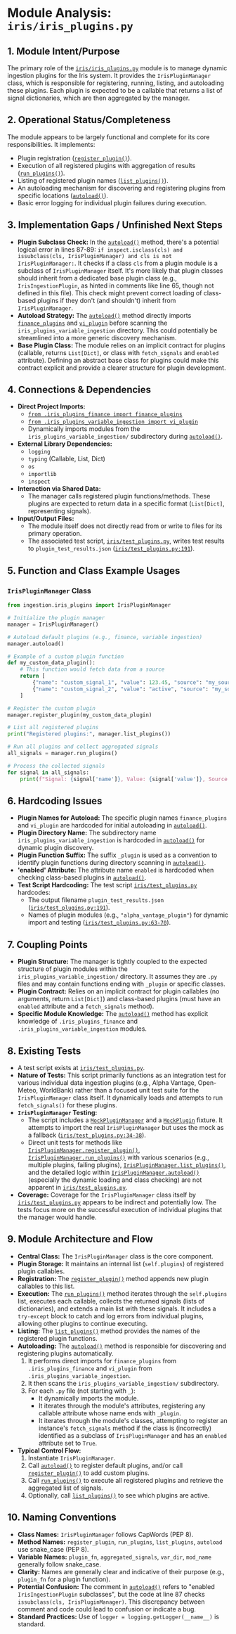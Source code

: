 # Module Analysis: `iris/iris_plugins.py`

## 1. Module Intent/Purpose

The primary role of the [`iris/iris_plugins.py`](iris/iris_plugins.py:1) module is to manage dynamic ingestion plugins for the Iris system. It provides the `IrisPluginManager` class, which is responsible for registering, running, listing, and autoloading these plugins. Each plugin is expected to be a callable that returns a list of signal dictionaries, which are then aggregated by the manager.

## 2. Operational Status/Completeness

The module appears to be largely functional and complete for its core responsibilities. It implements:
*   Plugin registration ([`register_plugin()`](iris/iris_plugins.py:24)).
*   Execution of all registered plugins with aggregation of results ([`run_plugins()`](iris/iris_plugins.py:34)).
*   Listing of registered plugin names ([`list_plugins()`](iris/iris_plugins.py:51)).
*   An autoloading mechanism for discovering and registering plugins from specific locations ([`autoload()`](iris/iris_plugins.py:60)).
*   Basic error logging for individual plugin failures during execution.

## 3. Implementation Gaps / Unfinished Next Steps

*   **Plugin Subclass Check:** In the [`autoload()`](iris/iris_plugins.py:60) method, there's a potential logical error in lines 87-89: `if inspect.isclass(cls) and issubclass(cls, IrisPluginManager) and cls is not IrisPluginManager:`. It checks if a class `cls` from a plugin module is a subclass of `IrisPluginManager` itself. It's more likely that plugin classes should inherit from a dedicated base plugin class (e.g., `IrisIngestionPlugin`, as hinted in comments like line 65, though not defined in this file). This check might prevent correct loading of class-based plugins if they don't (and shouldn't) inherit from `IrisPluginManager`.
*   **Autoload Strategy:** The [`autoload()`](iris/iris_plugins.py:60) method directly imports [`finance_plugins`](iris/iris_plugins.py:68) and [`vi_plugin`](iris/iris_plugins.py:69) before scanning the `iris_plugins_variable_ingestion` directory. This could potentially be streamlined into a more generic discovery mechanism.
*   **Base Plugin Class:** The module relies on an implicit contract for plugins (callable, returns `List[Dict]`, or class with `fetch_signals` and `enabled` attribute). Defining an abstract base class for plugins could make this contract explicit and provide a clearer structure for plugin development.

## 4. Connections & Dependencies

*   **Direct Project Imports:**
    *   [`from .iris_plugins_finance import finance_plugins`](iris/iris_plugins.py:68)
    *   [`from .iris_plugins_variable_ingestion import vi_plugin`](iris/iris_plugins.py:69)
    *   Dynamically imports modules from the `iris_plugins_variable_ingestion/` subdirectory during [`autoload()`](iris/iris_plugins.py:74-79).
*   **External Library Dependencies:**
    *   `logging`
    *   `typing` (Callable, List, Dict)
    *   `os`
    *   `importlib`
    *   `inspect`
*   **Interaction via Shared Data:**
    *   The manager calls registered plugin functions/methods. These plugins are expected to return data in a specific format (`List[Dict]`, representing signals).
*   **Input/Output Files:**
    *   The module itself does not directly read from or write to files for its primary operation.
    *   The associated test script, [`iris/test_plugins.py`](iris/test_plugins.py:1), writes test results to `plugin_test_results.json` ([`iris/test_plugins.py:191`](iris/test_plugins.py:191)).

## 5. Function and Class Example Usages

### `IrisPluginManager` Class

```python
from ingestion.iris_plugins import IrisPluginManager

# Initialize the plugin manager
manager = IrisPluginManager()

# Autoload default plugins (e.g., finance, variable ingestion)
manager.autoload()

# Example of a custom plugin function
def my_custom_data_plugin():
    # This function would fetch data from a source
    return [
        {"name": "custom_signal_1", "value": 123.45, "source": "my_source"},
        {"name": "custom_signal_2", "value": "active", "source": "my_source"}
    ]

# Register the custom plugin
manager.register_plugin(my_custom_data_plugin)

# List all registered plugins
print("Registered plugins:", manager.list_plugins())

# Run all plugins and collect aggregated signals
all_signals = manager.run_plugins()

# Process the collected signals
for signal in all_signals:
    print(f"Signal: {signal['name']}, Value: {signal['value']}, Source: {signal['source']}")
```

## 6. Hardcoding Issues

*   **Plugin Names for Autoload:** The specific plugin names `finance_plugins` and `vi_plugin` are hardcoded for initial autoloading in [`autoload()`](iris/iris_plugins.py:68-70).
*   **Plugin Directory Name:** The subdirectory name `iris_plugins_variable_ingestion` is hardcoded in [`autoload()`](iris/iris_plugins.py:74) for dynamic plugin discovery.
*   **Plugin Function Suffix:** The suffix `_plugin` is used as a convention to identify plugin functions during directory scanning in [`autoload()`](iris/iris_plugins.py:83).
*   **'enabled' Attribute:** The attribute name `enabled` is hardcoded when checking class-based plugins in [`autoload()`](iris/iris_plugins.py:89).
*   **Test Script Hardcoding:** The test script [`iris/test_plugins.py`](iris/test_plugins.py:1) hardcodes:
    *   The output filename `plugin_test_results.json` ([`iris/test_plugins.py:191`](iris/test_plugins.py:191)).
    *   Names of plugin modules (e.g., `"alpha_vantage_plugin"`) for dynamic import and testing ([`iris/test_plugins.py:63-70`](iris/test_plugins.py:63-70)).

## 7. Coupling Points

*   **Plugin Structure:** The manager is tightly coupled to the expected structure of plugin modules within the `iris_plugins_variable_ingestion/` directory. It assumes they are `.py` files and may contain functions ending with `_plugin` or specific classes.
*   **Plugin Contract:** Relies on an implicit contract for plugin callables (no arguments, return `List[Dict]`) and class-based plugins (must have an `enabled` attribute and a `fetch_signals` method).
*   **Specific Module Knowledge:** The [`autoload()`](iris/iris_plugins.py:60) method has explicit knowledge of `.iris_plugins_finance` and `.iris_plugins_variable_ingestion` modules.

## 8. Existing Tests

*   A test script exists at [`iris/test_plugins.py`](iris/test_plugins.py:1).
*   **Nature of Tests:** This script primarily functions as an integration test for various individual data ingestion plugins (e.g., Alpha Vantage, Open-Meteo, WorldBank) rather than a focused unit test suite for the `IrisPluginManager` class itself. It dynamically loads and attempts to run `fetch_signals()` for these plugins.
*   **`IrisPluginManager` Testing:**
    *   The script includes a [`MockPluginManager`](iris/test_plugins.py:25) and a [`MockPlugin`](iris/test_plugins.py:97) fixture. It attempts to import the real `IrisPluginManager` but uses the mock as a fallback ([`iris/test_plugins.py:34-38`](iris/test_plugins.py:34-38)).
    *   Direct unit tests for methods like [`IrisPluginManager.register_plugin()`](iris/iris_plugins.py:24), [`IrisPluginManager.run_plugins()`](iris/iris_plugins.py:34) with various scenarios (e.g., multiple plugins, failing plugins), [`IrisPluginManager.list_plugins()`](iris/iris_plugins.py:51), and the detailed logic within [`IrisPluginManager.autoload()`](iris/iris_plugins.py:60) (especially the dynamic loading and class checking) are not apparent in [`iris/test_plugins.py`](iris/test_plugins.py:1).
*   **Coverage:** Coverage for the `IrisPluginManager` class itself by [`iris/test_plugins.py`](iris/test_plugins.py:1) appears to be indirect and potentially low. The tests focus more on the successful execution of individual plugins that the manager would handle.

## 9. Module Architecture and Flow

*   **Central Class:** The `IrisPluginManager` class is the core component.
*   **Plugin Storage:** It maintains an internal list (`self.plugins`) of registered plugin callables.
*   **Registration:** The [`register_plugin()`](iris/iris_plugins.py:24) method appends new plugin callables to this list.
*   **Execution:** The [`run_plugins()`](iris/iris_plugins.py:34) method iterates through the `self.plugins` list, executes each callable, collects the returned signals (lists of dictionaries), and extends a main list with these signals. It includes a `try-except` block to catch and log errors from individual plugins, allowing other plugins to continue executing.
*   **Listing:** The [`list_plugins()`](iris/iris_plugins.py:51) method provides the names of the registered plugin functions.
*   **Autoloading:** The [`autoload()`](iris/iris_plugins.py:60) method is responsible for discovering and registering plugins automatically.
    1.  It performs direct imports for `finance_plugins` from `.iris_plugins_finance` and `vi_plugin` from `.iris_plugins_variable_ingestion`.
    2.  It then scans the `iris_plugins_variable_ingestion/` subdirectory.
    3.  For each `.py` file (not starting with `_`):
        *   It dynamically imports the module.
        *   It iterates through the module's attributes, registering any callable attribute whose name ends with `_plugin`.
        *   It iterates through the module's classes, attempting to register an instance's `fetch_signals` method if the class is (incorrectly) identified as a subclass of `IrisPluginManager` and has an `enabled` attribute set to `True`.
*   **Typical Control Flow:**
    1.  Instantiate `IrisPluginManager`.
    2.  Call [`autoload()`](iris/iris_plugins.py:60) to register default plugins, and/or call [`register_plugin()`](iris/iris_plugins.py:24) to add custom plugins.
    3.  Call [`run_plugins()`](iris/iris_plugins.py:34) to execute all registered plugins and retrieve the aggregated list of signals.
    4.  Optionally, call [`list_plugins()`](iris/iris_plugins.py:51) to see which plugins are active.

## 10. Naming Conventions

*   **Class Names:** `IrisPluginManager` follows CapWords (PEP 8).
*   **Method Names:** `register_plugin`, `run_plugins`, `list_plugins`, `autoload` use snake_case (PEP 8).
*   **Variable Names:** `plugin_fn`, `aggregated_signals`, `var_dir`, `mod_name` generally follow snake_case.
*   **Clarity:** Names are generally clear and indicative of their purpose (e.g., `plugin_fn` for a plugin function).
*   **Potential Confusion:** The comment in [`autoload()`](iris/iris_plugins.py:65) refers to "enabled `IrisIngestionPlugin` subclasses", but the code at line 87 checks `issubclass(cls, IrisPluginManager)`. This discrepancy between comment and code could lead to confusion or indicate a bug.
*   **Standard Practices:** Use of `logger = logging.getLogger(__name__)` is standard.